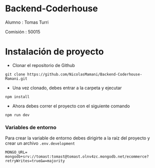 # Backend-Coderhouse

Alumno : Tomas Turri

Comisión : 50015


# Instalación de proyecto
* Clonar el repositorio de Github

```
git clone https://github.com/NicolasMamani/Backend-Coderhouse-Mamani.git
```

* Una vez clonado, debes entrar a la carpeta y ejecutar

```
npm install
```

* Ahora debes correr el proyecto con el siguiente comando
```
npm run dev
```


### Variables de entorno

Para crear la variable de entorno debes dirigirte a la raíz del proyecto y crear un archivo `.env.development`
```
MONGO_URL= mongodb+srv://tomast:tomast@tomast.olnv4zc.mongodb.net/ecommerce?retryWrites=true&w=majority
```

<!-- ## Endpoints

### Productos
`http://localhost:8080/products` 

parametros

* page=numero. Ej: `http://localhost:8080/api/products?page=2`
* limit=numero. Ej: `http://localhost:8080/api/products?limit=2`
* query={"parametro":"consulta"}. Ej `http://localhost:8080/api/products?query={"title":"Cámara"}`

### Carrito -->

